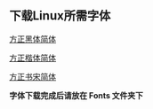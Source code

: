 <!--
 *  =======================================================================
 *  ·······································································
 *  ·······································································
 *  ····Y88b···d88P················888b·····d888·d8b·······················
 *  ·····Y88b·d88P·················8888b···d8888·Y8P·······················
 *  ······Y88o88P··················88888b·d88888···························
 *  ·······Y888P··8888b···88888b···888Y88888P888·888·88888b·····d88b·······
 *  ········888······"88b·888·"88b·888·Y888P·888·888·888·"88b·d88P"88b·····
 *  ········888···d888888·888··888·888··Y8P··888·888·888··888·888··888·····
 *  ········888··888··888·888··888·888···"···888·888·888··888·Y88b·888·····
 *  ········888··"Y888888·888··888·888·······888·888·888··888··"Y88888·····
 *  ·······························································888·····
 *  ··························································Y8b·d88P·····
 *  ···························································"Y88P"······
 *  ·······································································
 *  =======================================================================
 * 
 *  -----------------------------------------------------------------------
 * Author       : 焱铭
 * Date         : 2025-01-13 22:46:40 +0800
 * LastEditTime : 2025-01-13 22:47:10 +0800
 * Github       : https://github.com/YanMing-lxb/
 * FilePath     : /GUET_Thesis_LaTeX/Fonts/fonts link.md
 * Description  : 
 *  -----------------------------------------------------------------------
 -->

## 下载Linux所需字体

[方正黑体简体](https://cdn.jsdelivr.net/gh/jaywcjlove/free-font@main/docs/fonts/%E6%96%B9%E6%AD%A3%E5%AD%97%E4%BD%93%E7%B3%BB%E5%88%97/%E6%96%B9%E6%AD%A3%E9%BB%91%E4%BD%93%E7%AE%80%E4%BD%93.ttf)

[方正楷体简体](https://cdn.jsdelivr.net/gh/jaywcjlove/free-font@main/docs/fonts/%E6%96%B9%E6%AD%A3%E5%AD%97%E4%BD%93%E7%B3%BB%E5%88%97/%E6%96%B9%E6%AD%A3%E6%A5%B7%E4%BD%93%E7%AE%80%E4%BD%93.ttf)

[方正书宋简体](https://cdn.jsdelivr.net/gh/jaywcjlove/free-font@main/docs/fonts/%E6%96%B9%E6%AD%A3%E5%AD%97%E4%BD%93%E7%B3%BB%E5%88%97/%E6%96%B9%E6%AD%A3%E4%B9%A6%E5%AE%8B%E7%AE%80%E4%BD%93.ttf)

**字体下载完成后请放在 Fonts 文件夹下**